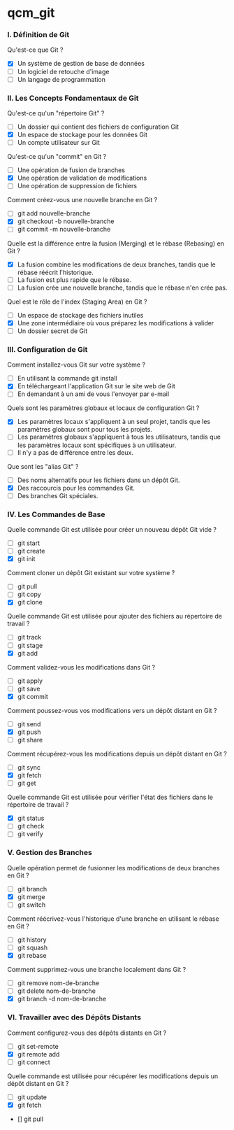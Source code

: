 # qcm_git

### I. Définition de Git

Qu'est-ce que Git ?

- [x] Un système de gestion de base de données
- [ ] Un logiciel de retouche d'image
- [ ] Un langage de programmation

### II. Les Concepts Fondamentaux de Git

Qu'est-ce qu'un "répertoire Git" ?

- [ ] Un dossier qui contient des fichiers de configuration Git
- [x] Un espace de stockage pour les données Git
- [ ] Un compte utilisateur sur Git

Qu'est-ce qu'un "commit" en Git ?

- [ ] Une opération de fusion de branches
- [x] Une opération de validation de modifications
- [ ] Une opération de suppression de fichiers

Comment créez-vous une nouvelle branche en Git ?

- [ ] git add nouvelle-branche
- [x] git checkout -b nouvelle-branche
- [ ] git commit -m nouvelle-branche

Quelle est la différence entre la fusion (Merging) et le rébase (Rebasing) en Git ?

- [x] La fusion combine les modifications de deux branches, tandis que le rébase réécrit l'historique.
- [ ] La fusion est plus rapide que le rébase.
- [ ] La fusion crée une nouvelle branche, tandis que le rébase n'en crée pas.

Quel est le rôle de l'index (Staging Area) en Git ?

- [ ] Un espace de stockage des fichiers inutiles
- [x] Une zone intermédiaire où vous préparez les modifications à valider
- [ ] Un dossier secret de Git

### III. Configuration de Git

Comment installez-vous Git sur votre système ?

- [ ] En utilisant la commande git install
- [x] En téléchargeant l'application Git sur le site web de Git
- [ ] En demandant à un ami de vous l'envoyer par e-mail

Quels sont les paramètres globaux et locaux de configuration Git ?

- [x] Les paramètres locaux s'appliquent à un seul projet, tandis que les paramètres globaux sont pour tous les projets.
- [ ] Les paramètres globaux s'appliquent à tous les utilisateurs, tandis que les paramètres locaux sont spécifiques à un utilisateur.
- [ ] Il n'y a pas de différence entre les deux.

Que sont les "alias Git" ?

- [ ] Des noms alternatifs pour les fichiers dans un dépôt Git.
- [x] Des raccourcis pour les commandes Git.
- [ ] Des branches Git spéciales.

### IV. Les Commandes de Base

Quelle commande Git est utilisée pour créer un nouveau dépôt Git vide ?

- [ ] git start
- [ ] git create
- [x] git init

Comment cloner un dépôt Git existant sur votre système ?

- [ ] git pull
- [ ] git copy
- [x] git clone

Quelle commande Git est utilisée pour ajouter des fichiers au répertoire de travail ?

- [ ] git track
- [ ] git stage
- [x] git add

Comment validez-vous les modifications dans Git ?

- [ ] git apply
- [ ] git save
- [x] git commit

Comment poussez-vous vos modifications vers un dépôt distant en Git ?

- [ ] git send
- [x] git push
- [ ] git share

Comment récupérez-vous les modifications depuis un dépôt distant en Git ?

- [ ] git sync
- [x] git fetch
- [ ] git get

Quelle commande Git est utilisée pour vérifier l'état des fichiers dans le répertoire de travail ?

- [x] git status
- [ ] git check
- [ ] git verify

### V. Gestion des Branches

Quelle opération permet de fusionner les modifications de deux branches en Git ?

- [ ] git branch
- [x] git merge
- [ ] git switch

Comment réécrivez-vous l'historique d'une branche en utilisant le rébase en Git ?

- [ ] git history
- [ ] git squash
- [x] git rebase

Comment supprimez-vous une branche localement dans Git ?

- [ ] git remove nom-de-branche
- [ ] git delete nom-de-branche
- [x] git branch -d nom-de-branche

### VI. Travailler avec des Dépôts Distants

Comment configurez-vous des dépôts distants en Git ?

- [ ] git set-remote
- [x] git remote add
- [ ] git connect

Quelle commande est utilisée pour récupérer les modifications depuis un dépôt distant en Git ?

- [ ] git update
- [x] git fetch
- [] git pull
